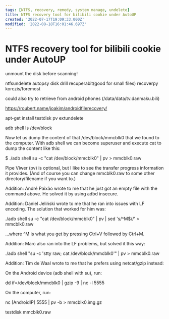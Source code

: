 ```yaml
---
tags: [NTFS, recovery, remedy, system manage, undelete]
title: NTFS recovery tool for bilibili cookie under AutoUP
created: '2022-07-17T19:09:33.000Z'
modified: '2022-08-18T16:01:46.697Z'
---
```


# NTFS recovery tool for bilibili cookie under AutoUP

unmount the disk before scanning!

ntfsundelete
autopsy
disk drill
recuperabit(good for small files)
recoverpy
korczis/foremost

could also try to retrieve from android phones (/data/data/tv.danmaku.bili)

https://roubert.name/joakim/androidfilerecovery/

apt-get install testdisk pv extundelete

adb shell ls /dev/block

Now let us dump the content of that /dev/block/mmcblk0 that we found to the computer. With adb shell we can become superuser and execute cat to dump the content like this:

$ ./adb shell su -c "cat /dev/block/mmcblk0" | pv > mmcblk0.raw

Pipe Viwer (pv) is optional, but I like to see the transfer progress information it provides.
(And of course you can change mmcblk0.raw to some other directory/filename if you want to.)

Addition: André Paixão wrote to me that he just got an empty file with the command above. He solved it by using adbd insecure.

Addition: Daniel Jeliński wrote to me that he ran into issues with LF encoding. The solution that worked for him was:

./adb shell su -c "cat /dev/block/mmcblk0" | pv | sed 's/^M$//' > mmcblk0.raw

...where ^M is what you get by pressing Ctrl+V followed by Ctrl+M.

Addition: Marc also ran into the LF problems, but solved it this way:

./adb shell "su -c 'stty raw; cat /dev/block/mmcblk0'" | pv > mmcblk0.raw

Addition: Tim de Waal wrote to me that he prefers using netcat/gzip instead:

On the Android device (adb shell with su), run:

dd if=/dev/block/mmcblk0 | gzip -9 | nc -l 5555

On the computer, run:

nc [AndroidIP] 5555 | pv -b > mmcblk0.img.gz

testdisk mmcblk0.raw
